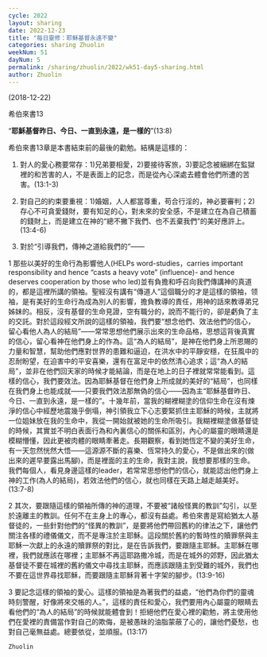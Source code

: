 ```yaml
---
cycle: 2022
layout: sharing
date: 2022-12-23
title: "每日靈修：耶穌基督永遠不變"
categories: sharing Zhuolin
weekNum: 51
dayNum: 5
permalink: /sharing/zhuolin/2022/wk51-day5-sharing.html
author: Zhuolin
---
```

(2018-12-22)

希伯來書13  

“**耶穌基督昨日、今日、一直到永遠，是一樣的**”(13:8)  

希伯來書13章是本書結束前的最後的勸勉。結構是這樣的：  

1.	對人的愛心務要常存：1)兄弟要相愛，2)要接待客旅，3)要記念被綑綁在監獄裡的和苦害的人，不是表面上的記念，而是從內心深處去體會他們所遭的苦害。(13:1-3)  

2.	對自己的約束要重視：1)婚姻，人人都當尊重，苟合行淫的，神必要審判；2)存心不可貪愛錢財，要有知足的心，對未來的安全感，不是建立在為自己積蓄的錢財上，而是建立在神的“總不撇下我們、也不丟棄我們”的美好應許上。(13:4-6)  

3.	對於“引導我們，傳神之道給我們的”——  

1	那些以美好的生命行為影響他人(HELPs word-studies，carries important responsibility and hence “casts a heavy vote” (influence)- and hence deserves cooperation by those who led)並有負擔和呼召向我們傳講神的真道的，都是這裡所講的領袖。聖經沒有講有“傳道人”這個職分的才是這樣的領袖，领袖，是有美好的生命行為成為別人的影響，擔負教導的責任，用神的話來教導弟兄姊妹的。相反，沒有基督的生命見證，空有職分的，說而不能行的，卻是虧負了主的交託。對於這段經文所說的這樣的領袖，我們要“想念他們、效法他們的信心，留心看他人為人的結局”——常常思想他們展示出來的生命品格，思想這背後真實的信心，留心看神在他們身上的作為。這“為人的結局”，是神在他們身上所恩賜的力量和智慧，幫助他們應對世界的患難和逼迫，在洪水中的平靜安穩，在狂風中的忍耐盼望，在迫害中的平安喜樂，還有在富足中的依然清心追求；這“為人的結局”，並非在他們回天家的時候才能結論，而是在地上的日子裡就常常能看到。這樣的信心，我們要效法。因為耶穌基督在他們身上所成就的美好的“結局”，也同樣在我們身上也能成就——只要我們效法那無偽的信心——因為主“耶穌基督昨日、今日、一直到永遠，是一樣的”。十幾年前，當我的糊裡糊塗的信仰生命在沒有煉淨的信心中經歷地震幾乎倒塌，神引領我立下心志要緊抓住主耶穌的時候，主就將一位姐妹放在我的生命中，我從一開始就被她的生命所吸引。我糊裡糊塗做基督徒的時候，其實並不明白表面行為和內裏信心的關係和區別，內心的屬靈的眼睛還是模糊懵懂，因此更被肉體的眼睛牽著走。長期觀察，看到她恆定不變的美好生命，有一天忽然恍然大悟——這源源不斷的喜樂、恆常持久的愛心，不是做出來的(做出來的遲早要露出馬腳)，而是裡面的主的生命，我對主說，我想要那樣的生命。我們每個人，看見身邊這樣的leader，若常常思想他們的信心，就能認出他們身上神的工作(為人的結局)，若效法他們的信心，就也同樣在天路上越走越美好。(13:7-8)  

2	其次，要跟隨這樣的領袖所傳的神的道理，不要被“諸般怪異的教訓”勾引，以至於遠離主的教訓。任何不在主身上的專心，都沒有益處。希伯來書是寫給猶太人基督徒的，一些針對他們的“怪異的教訓”，是要將他們帶回舊約的律法之下，讓他們關注各樣的禮儀儀文，而不是專注於主耶穌。這段關於舊約的暫時性的贖罪祭與主耶穌一次獻上的永遠的贖罪祭的對比，是在告訴我們，要跟隨主耶穌。主耶穌在哪裡，我們就應該在哪裡；主耶穌不再這耶路撒冷城，而是在城外的郊野，因此猶太基督徒不要在城裡的舊約儀文中尋找主耶穌，而應該跟隨主到受難的城外，我們也不要在這世界尋找耶穌，而要跟隨主耶穌背著十字架的腳步。(13:9-16)  

3	要記念這樣的領袖的愛心。這樣的領袖是為著我們的益處，“他們為你們的靈魂時刻警醒，好像將來交帳的人。”，這樣的責任和愛心，我們要用內心屬靈的眼睛去看他們的“為人的結局”的時候就能體會到！拒絕他們在愛心裡的勸勉，將主使用他們在愛裡的責備當作對自己的欺侮，是被愚昧的油脂蒙蔽了心的，讓他們憂愁，也對自己毫無益處。總要依從，並順服。(13:17)  

`Zhuolin`  

